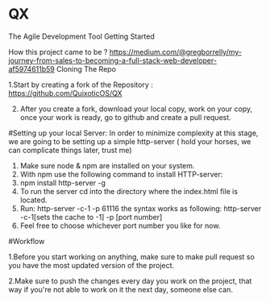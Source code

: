 # QX
The Agile Development Tool
Getting Started

How this project came to be ?
https://medium.com/@gregborrelly/my-journey-from-sales-to-becoming-a-full-stack-web-developer-af5974611b59
Cloning The Repo 

  1.Start by creating a fork of the Repository : https://github.com/QuixoticOS/QX

  2. After you create a fork, download your local copy, work on your copy, once your work is ready, go to github and create a pull request. 	

#Setting up your local  Server: 
In order to minimize complexity at this stage, we are going to be setting up a simple http-server ( hold your horses, we can complicate things later, trust me)

1. Make sure node & npm are installed on your system.
3. With npm use the following command to install  HTTP-server:
3. npm install http-server -g 
4. To run the server cd into the directory where the index.html file is located.
5. Run: http-server -c-1 -p 61116 
 	the syntax works as following: http-server -c-1[sets the cache to -1] -p [port number]
6. Feel free to choose whichever port number you like for now.

#Workflow 

1.Before you start working on anything, make sure to make pull request so you have the most updated version of the project. 

2.Make sure to push the changes every day you work on the project, that way if you're not able to work on it the next day, someone else can. 

